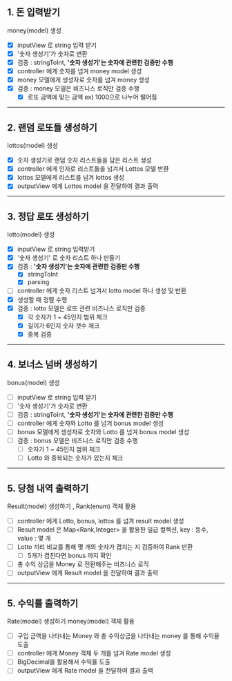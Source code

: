 ## 1. **돈 입력받기**
money(model) 생성
   
- [X] inputView 로 string 입력 받기
- [X] '숫자 생성기'가 숫자로 변환 
- [X] 검증 : stringToInt, **'숫자 생성기'는 숫자에 관련한 검증만 수행**
- [X] controller 에게 숫자를 넘겨 money model 생성
- [X] money 모델에게 생성자로 숫자를 넘겨 money 생성 
- [X] 검증 : money 모델은 비즈니스 로직만 검증 수행
  - [X] 로또 금액에 맞는 금액 ex) 1000으로 나누어 떨어짐
***
## 2. **랜덤 로또들 생성하기**
lottos(model) 생성
   
- [X] 숫자 생성기로 랜덤 숫자 리스트들을 담은 리스트 생성
- [X] controller 에게 인자로 리스트들을 넘겨서 Lottos 모델 반환
- [X] lottos 모델에게 리스트를 넘겨 lottos 생성
- [X] outputView 에게 Lottos model 을 전달하여 결과 출력
***
## 3. **정답 로또 생성하기**
lotto(model) 생성
   
- [X] inputView 로 string 입력받기
- [X] '숫자 생성기' 로 숫자 리스트 하나 만들기
- [X] 검증 : **'숫자 생성기'는 숫자에 관련한 검증만 수행**
  - [X] stringToInt
  - [X] parsing
- [ ] controller 에게 숫자 리스트 넘겨서 lotto model 하나 생성 및 반환
- [X] 생성할 때 정렬 수행
- [X] 검증 : lotto 모델은 로또 관련 비즈니스 로직만 검증
  - [X] 각 숫자가 1 ~ 45인지 범위 체크
  - [X] 길이가 6인지 숫자 갯수 체크
  - [X] 중복 검증
***
## 4. **보너스 넘버 생성하기**
bonus(model) 생성
   
- [ ] inputView 로 string 입력 받기
- [ ] '숫자 생성기'가 숫자로 변환
- [ ] 검증 : stringToInt, **'숫자 생성기'는 숫자에 관련한 검증만 수행**
- [ ] controller 에게 숫자와 Lotto 를 넘겨 bonus model 생성
- [ ] bonus 모델에게 생성자로 숫자와 Lotto 를 넘겨 bonus model 생성
- [ ] 검증 : bonus 모델은 비즈니스 로직만 검증 수행
  - [ ] 숫자가 1 ~ 45인지 범위 체크
  - [ ] Lotto 와 중복되는 숫자가 있는지 체크
***
## 5. **당첨 내역 출력하기**
Result(model) 생성하기 ,
Rank(enum) 객체 활용

- [ ] controller 에게 Lotto, bonus, lottos 를 넘겨 result model 생성
- [ ] Result model 은 Map<Rank,Integer> 을 활용한 일급 컬렉션, key : 등수, value : 몇 개
- [ ] Lotto 끼리 비교를 통해 몇 개의 숫자가 겹치는 지 검증하여 Rank 반환
  - [ ] 5개가 겹친다면 bonus 까지 확인
- [ ] 총 수익 상금을 Money 로 전환해주는 비즈니스 로직
- [ ] outputView 에게 Result model 을 전달하여 결과 출력
***
## 5. **수익률 출력하기**
Rate(model) 생성하기
money(model) 객체 활용
  
- [ ] 구입 금액을 나타내는 Money 와 총 수익상금을 나타내는 money 를 통해 수익율 도출
- [ ] controller 에게 Money 객체 두 개를 넘겨 Rate model 생성
- [ ] BigDecimal을 활용해서 수익율 도출
- [ ] outputView 에게 Rate model 을 전달하여 결과 출력